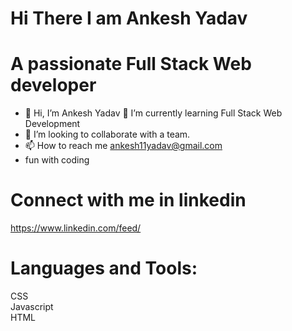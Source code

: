 

# Hi There  I am Ankesh Yadav

# A passionate Full Stack Web developer 


- 👋 Hi, I’m  Ankesh Yadav
  🌱 I’m currently learning Full Stack Web Development
- 💞️ I’m looking to collaborate with a team.
- 📫 How to reach me ankesh11yadav@gmail.com
- fun with coding 

# Connect with me in linkedin
https://www.linkedin.com/feed/
 
# Languages and Tools:
CSS <BR>
Javascript <br>
HTML

<!---
ankesh1111/ankesh1111 is a ✨ special ✨ repository because its `README.md` (this file) appears on your GitHub profile.
You can click the Preview link to take a look at your changes.
--->
